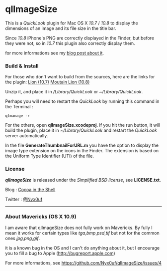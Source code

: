 # qlImageSize #

This is a *QuickLook* plugin for Mac OS X *10.7* / *10.8* to display the dimensions of an image and its file size in the title bar.

Since *10.8* iPhone's PNG are correctly displayed in the Finder, but before they were not, so in *10.7* this plugin also correctly display them.

for more informations see my [blog post about it](http://www.cocoaintheshell.com/2012/02/quicklook-images-dimensions/ "Images dimensions in QuickLook").


### Build & Install ###

For those who don't want to build from the sources, here are the links for the plugin: [Lion (10.7)](http://repo.whine.fr/qlImageSize.qlgenerator-10.7.zip) [Moutain Lion (10.8)](http://repo.whine.fr/qlImageSize.qlgenerator-10.8.zip) 

Unzip it, and place it in */Library/QuickLook* or *~/Library/QuickLook*.

Perhaps you will need to restart the *QuickLook* by running this command in the Terminal :

	qlmanage -r

For the others, open **qlImageSize.xcodeproj**. If you hit the run button, it will build the plugin, place it in *~/Library/QuickLook* and restart the *QuickLook* server automatically.

In the file **GenerateThumbnailForURL.m** you have the option to display the image type extension on the icons in the Finder. The extension is based on the Uniform Type Identifier (UTI) of the file.


### License ###

***qlImageSize*** is released under the *Simplified BSD license*, see **LICENSE.txt**.

Blog : [Cocoa in the Shell](http://www.cocoaintheshell.com "Cocoa in the Shell")

Twitter : [@Nyx0uf](https://twitter.com/Nyx0uf)

------

### About Mavericks (OS X 10.9) ###

I am aware that qlImageSize does not fully work on Mavericks. By fully I mean it works for certain types like *tga*,*bmp*,*psd*,*tif* but not for the common ones *jpg*,*png*,*gif*.

it is a known bug in the OS and I can't do anything about it, but I encourage you to fill a bug to Apple (http://bugreport.apple.com)

For more informations, see https://github.com/Nyx0uf/qlImageSize/issues/4
